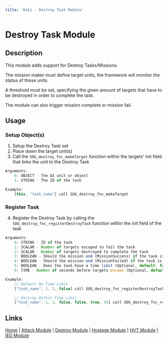 ```yaml
---
title: 'Wiki - Destroy Task Module'
---
```


# Destroy Task Module

## Description
This module adds support for Destroy Tasks/Missions.

The mission maker must define target units, the framework will monitor the status of those units.

A threshold must be set, specifying the given amount of targets that have to be destroyed in order to complete the task.

The module can also trigger mission complete or mission fail.

## Usage
### Setup Object(s)
1. Setup the Destroy Task set
2. Place down the target unit(s)
3. Call the `SOG_destroy_fnc_makeTarget` function within the targets' init field that links the unit to the Destroy Task

```js
Arguments:
	0: OBJECT - The AI unit or object
	1: STRING - The ID of the task

Example:
	[this, "task_name"] call SOG_destroy_fnc_makeTarget
```

### Register Task
4. Register the Destroy Task by calling the `SOG_destroy_fnc_registerDestroyTask` function within the init field of the task

```js
Arguments:
	0: STRING - ID of the task
	1: SCALAR - Number of targets escaped to fail the task
	2: SCALAR - Number of targets destroyed to complete the task
	3: BOOLEAN - Should the mission end (MissionSuccess) if the task is successful (Optional, default: false)
	4: BOOLEAN - Should the mission end (MissionFailed) if the task is failed (Optional, default: false)
	5: BOOLEAN - Does the task have a time limit (Optional, default: false)
	6: TIME - Number of seconds before targets escape (Optional, default: 45) ** timeLimit Must Be Enabled **

Example:
	// Default No Time Limit
	["task_name", 1, 2, false] call SOG_destroy_fnc_registerDestroyTask

	// Destroy Within Time Limit
	["task_name", 1, 2, false, false, true, 45] call SOG_destroy_fnc_registerDestroyTask
```

## Links
[Home](/wiki/framework) |
[Attack Module](/wiki/framework/attack) |
[Destroy Module](/wiki/framework/destroy) |
[Hostage Module](/wiki/framework/hostage) |
[HVT Module](/wiki/framework/hvt) |
[IED Module](/wiki/framework/ied)